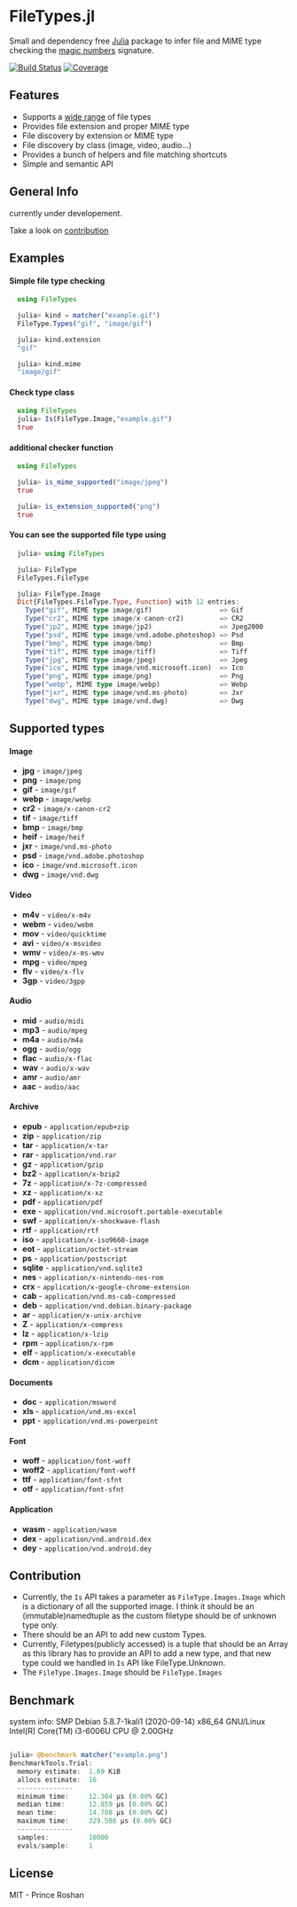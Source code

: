 # FileTypes.jl

Small and dependency free [Julia](https://julialang.org/) package to infer file and MIME type checking the [magic numbers](<https://en.wikipedia.org/wiki/Magic_number_(programming)#Magic_numbers_in_files>) signature.

[![Build Status](https://github.com/JuliaIO/FileTypes.jl/actions/workflows/CI.yml/badge.svg)](https://github.com/JuliaIO/FileTypes.jl)
[![Coverage](https://codecov.io/gh/JuliaIO/FileType.jl/branch/main/graph/badge.svg)](https://codecov.io/gh/JuliaIO/FileType.jl)

## Features

- Supports a [wide range](#supported-types) of file types
- Provides file extension and proper MIME type
- File discovery by extension or MIME type
- File discovery by class (image, video, audio...)
- Provides a bunch of helpers and file matching shortcuts
- Simple and semantic API



## General Info
currently under developement.

Take a look on [contribution](#Contribution)



## Examples

#### Simple file type checking

```julia
  using FileTypes

  julia> kind = matcher("example.gif")
  FileType.Types("gif", "image/gif")

  julia> kind.extension
  "gif"

  julia> kind.mime
  "image/gif"

```

#### Check type class

```julia
  using FileTypes
  julia> Is(FileType.Image,"example.gif")
  true
```

#### additional checker function

```julia
  using FileTypes

  julia> is_mime_supported("image/jpeg")
  true

  julia> is_extension_supported("png")
  true

```

#### You can see the supported file type using 

```julia
  julia> using FileTypes

  julia> FileType
  FileTypes.FileType

  julia> FileType.Image
  Dict{FileTypes.FileType.Type, Function} with 12 entries:
    Type("gif", MIME type image/gif)                 => Gif
    Type("cr2", MIME type image/x-canon-cr2)         => CR2
    Type("jp2", MIME type image/jp2)                 => Jpeg2000
    Type("psd", MIME type image/vnd.adobe.photoshop) => Psd
    Type("bmp", MIME type image/bmp)                 => Bmp
    Type("tif", MIME type image/tiff)                => Tiff
    Type("jpg", MIME type image/jpeg)                => Jpeg
    Type("ico", MIME type image/vnd.microsoft.icon)  => Ico
    Type("png", MIME type image/png)                 => Png
    Type("webp", MIME type image/webp)               => Webp
    Type("jxr", MIME type image/vnd.ms-photo)        => Jxr
    Type("dwg", MIME type image/vnd.dwg)             => Dwg

```

## Supported types

#### Image

- **jpg** - `image/jpeg`
- **png** - `image/png`
- **gif** - `image/gif`
- **webp** - `image/webp`
- **cr2** - `image/x-canon-cr2`
- **tif** - `image/tiff`
- **bmp** - `image/bmp`
- **heif** - `image/heif`
- **jxr** - `image/vnd.ms-photo`
- **psd** - `image/vnd.adobe.photoshop`
- **ico** - `image/vnd.microsoft.icon`
- **dwg** - `image/vnd.dwg`

#### Video

- **m4v** - `video/x-m4v`
- **webm** - `video/webm`
- **mov** - `video/quicktime`
- **avi** - `video/x-msvideo`
- **wmv** - `video/x-ms-wmv`
- **mpg** - `video/mpeg`
- **flv** - `video/x-flv`
- **3gp** - `video/3gpp`

#### Audio

- **mid** - `audio/midi`
- **mp3** - `audio/mpeg`
- **m4a** - `audio/m4a`
- **ogg** - `audio/ogg`
- **flac** - `audio/x-flac`
- **wav** - `audio/x-wav`
- **amr** - `audio/amr`
- **aac** - `audio/aac`

#### Archive

- **epub** - `application/epub+zip`
- **zip** - `application/zip`
- **tar** - `application/x-tar`
- **rar** - `application/vnd.rar`
- **gz** - `application/gzip`
- **bz2** - `application/x-bzip2`
- **7z** - `application/x-7z-compressed`
- **xz** - `application/x-xz`
- **pdf** - `application/pdf`
- **exe** - `application/vnd.microsoft.portable-executable`
- **swf** - `application/x-shockwave-flash`
- **rtf** - `application/rtf`
- **iso** - `application/x-iso9660-image`
- **eot** - `application/octet-stream`
- **ps** - `application/postscript`
- **sqlite** - `application/vnd.sqlite3`
- **nes** - `application/x-nintendo-nes-rom`
- **crx** - `application/x-google-chrome-extension`
- **cab** - `application/vnd.ms-cab-compressed`
- **deb** - `application/vnd.debian.binary-package`
- **ar** - `application/x-unix-archive`
- **Z** - `application/x-compress`
- **lz** - `application/x-lzip`
- **rpm** - `application/x-rpm`
- **elf** - `application/x-executable`
- **dcm** - `application/dicom`

#### Documents

- **doc** - `application/msword`
- **xls** - `application/vnd.ms-excel`
- **ppt** - `application/vnd.ms-powerpoint`


#### Font

- **woff** - `application/font-woff`
- **woff2** - `application/font-woff`
- **ttf** - `application/font-sfnt`
- **otf** - `application/font-sfnt`

#### Application

- **wasm** - `application/wasm`
- **dex** - `application/vnd.android.dex`
- **dey** - `application/vnd.android.dey`

## Contribution

- Currently, the ``Is`` API takes a parameter as ``FileType.Images.Image`` which is a dictionary of all the supported image. I think it should be an (immutable)namedtuple as the custom filetype should be of unknown type only.    
- There should be an API to add new custom Types.
- Currently, Filetypes(publicly accessed) is a tuple that should be an Array as this library has to provide an API to add a new type, and that new type could we handled in ``Is`` API like FileType.Unknown.
- The ``FileType.Images.Image`` should be ``FileType.Images``


## Benchmark

system info:
SMP Debian 5.8.7-1kali1 (2020-09-14) x86_64 GNU/Linux
Intel(R) Core(TM) i3-6006U CPU @ 2.00GHz

```julia

julia> @benchmark matcher("example.png")
BenchmarkTools.Trial: 
  memory estimate:  1.69 KiB
  allocs estimate:  16
  --------------
  minimum time:     12.304 μs (0.00% GC)
  median time:      12.859 μs (0.00% GC)
  mean time:        14.708 μs (0.00% GC)
  maximum time:     329.586 μs (0.00% GC)
  --------------
  samples:          10000
  evals/sample:     1


```

## License

MIT - Prince Roshan
